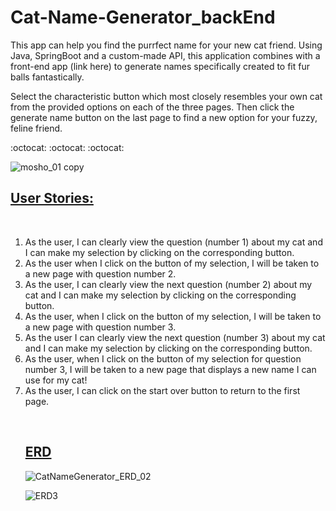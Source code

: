 # Cat-Name-Generator_backEnd
This app can help you find the purrfect name for your new cat friend. Using Java, SpringBoot and a custom-made API, this application combines with a front-end app (link here) to generate names specifically created to fit fur balls fantastically.

Select the characteristic button which most closely resembles your own cat from the provided options on each of the three pages. Then click the generate name button on the last page to find a new option for your fuzzy, feline friend.
&nbsp;&nbsp;

:octocat: :octocat: :octocat:
&nbsp;&nbsp;

![mosho_01 copy](https://user-images.githubusercontent.com/77941853/156898149-d57e4268-ac91-4d99-9547-4e388d4fb215.jpg)



## <ins> User Stories: </ins>
&nbsp;&nbsp;
<ol>
<li>As the user, I can clearly view the question (number 1) about my cat and I can make my selection by clicking on the corresponding button.</li>

<li>As the user when I click on the button of my selection, I will be taken to a new page with  question number 2.</li>

<li>As the user, I can clearly view the next question (number 2) about my cat and I can make my selection by clicking on the corresponding button.</li>

<li>As the user, when I click on the button of my selection, I will be taken to a new page with  question number 3.</li>

<li>As the user I can clearly view the next question (number 3) about my cat and I can make my selection by clicking on the corresponding button.</li>

<li>As the user, when I click on the button of my selection for question number 3, I will be taken to a new page that displays a new name I can use for my cat!</li>

<li>As the user, I can click on the start over button to return to the first page.</li>

&nbsp;&nbsp;
## <ins> ERD </ins>
![CatNameGenerator_ERD_02](https://user-images.githubusercontent.com/77941853/155630139-5968cb09-18d4-474b-803a-e85abcf4ad54.png)
  
  ![ERD3](https://user-images.githubusercontent.com/77941853/156430250-48c58f41-2df1-4d4f-846f-c61a0a97f3a6.png)
